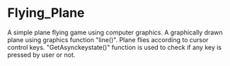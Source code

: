 # Flying_Plane
A simple plane flying game using computer graphics.
A graphically drawn plane using graphics function "line()".
Plane flies according to cursor control keys.
"GetAsynckeystate()" function is used to check  if any key is pressed by user or not.
